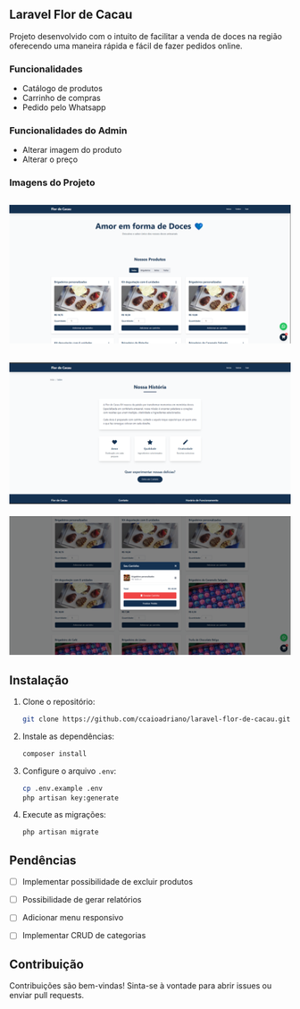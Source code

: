 

## Laravel Flor de Cacau

Projeto desenvolvido com o intuito de facilitar a venda de doces na região oferecendo uma maneira rápida e fácil de fazer pedidos online.

### Funcionalidades
- Catálogo de produtos
- Carrinho de compras
- Pedido pelo Whatsapp

### Funcionalidades do Admin
- Alterar imagem do produto
- Alterar o preço


### Imagens do Projeto

![Página inicial](public/img/home.png)
---
![Sobre](public/img/about.png)
---
![Carrginho](public/img/carrinho.png)

## Instalação

1. Clone o repositório:
    ```bash
    git clone https://github.com/ccaioadriano/laravel-flor-de-cacau.git
    ```
2. Instale as dependências:
    ```bash
    composer install
    ```
3. Configure o arquivo `.env`:
    ```bash
    cp .env.example .env
    php artisan key:generate
    ```
4. Execute as migrações:
    ```bash
    php artisan migrate
    ```


## Pendências

- [ ] Implementar possibilidade de excluir produtos
- [ ] Possibilidade de gerar relatórios
- [ ] Adicionar menu responsivo
- [ ] Implementar CRUD de categorias


## Contribuição

Contribuições são bem-vindas! Sinta-se à vontade para abrir issues ou enviar pull requests.



